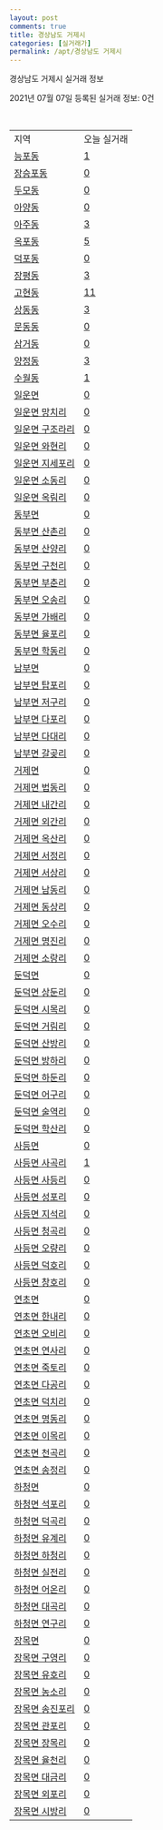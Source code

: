 ```yaml
---
layout: post
comments: true
title: 경상남도 거제시
categories: [실거래가]
permalink: /apt/경상남도 거제시
---
```


경상남도 거제시 실거래 정보

2021년 07월 07일 등록된 실거래 정보: 0건

<script type="text/javascript">
  google.charts.load('current', {'packages':['corechart']});
  google.charts.setOnLoadCallback(drawChart);

  function drawChart() {
    var data = google.visualization.arrayToDataTable([['거래일', '매매', '전월세', '전매'], ['20-07', 223, 268, 18], ['20-08', 175, 264, 17], ['20-09', 164, 247, 13], ['20-10', 226, 276, 17], ['20-11', 507, 272, 112], ['20-12', 707, 262, 61], ['21-01', 541, 260, 47], ['21-02', 304, 316, 43], ['21-03', 448, 260, 34], ['21-04', 376, 255, 44], ['21-05', 432, 242, 483], ['21-06', 330, 154, 105], ['21-07', 17, 10, 4]]);

    var options = {
      title: '최근 유형별 거래량 추이',
      legend: { position: 'bottom' }
    };

    var chart = new google.visualization.LineChart(document.getElementById('columnchart_material'));
    chart.draw(data, (options));
  }
</script>

<div id="columnchart_material" style="width: 95%; margin-left: -35px"></div>
<br>
<table class="sortable">
  <tr>
    <td>지역</td>
    <td>오늘 실거래</td>
  </tr>

  
  <tr class="item">
    <td><a href="경상남도 거제시 능포동">능포동</a></td>
    <td><a href="경상남도 거제시 능포동">1</a></td>
  </tr>
    

  <tr class="item">
    <td><a href="경상남도 거제시 장승포동">장승포동</a></td>
    <td><a href="경상남도 거제시 장승포동">0</a></td>
  </tr>
    

  <tr class="item">
    <td><a href="경상남도 거제시 두모동">두모동</a></td>
    <td><a href="경상남도 거제시 두모동">0</a></td>
  </tr>
    

  <tr class="item">
    <td><a href="경상남도 거제시 아양동">아양동</a></td>
    <td><a href="경상남도 거제시 아양동">0</a></td>
  </tr>
    

  <tr class="item">
    <td><a href="경상남도 거제시 아주동">아주동</a></td>
    <td><a href="경상남도 거제시 아주동">3</a></td>
  </tr>
    

  <tr class="item">
    <td><a href="경상남도 거제시 옥포동">옥포동</a></td>
    <td><a href="경상남도 거제시 옥포동">5</a></td>
  </tr>
    

  <tr class="item">
    <td><a href="경상남도 거제시 덕포동">덕포동</a></td>
    <td><a href="경상남도 거제시 덕포동">0</a></td>
  </tr>
    

  <tr class="item">
    <td><a href="경상남도 거제시 장평동">장평동</a></td>
    <td><a href="경상남도 거제시 장평동">3</a></td>
  </tr>
    

  <tr class="item">
    <td><a href="경상남도 거제시 고현동">고현동</a></td>
    <td><a href="경상남도 거제시 고현동">11</a></td>
  </tr>
    

  <tr class="item">
    <td><a href="경상남도 거제시 상동동">상동동</a></td>
    <td><a href="경상남도 거제시 상동동">3</a></td>
  </tr>
    

  <tr class="item">
    <td><a href="경상남도 거제시 문동동">문동동</a></td>
    <td><a href="경상남도 거제시 문동동">0</a></td>
  </tr>
    

  <tr class="item">
    <td><a href="경상남도 거제시 삼거동">삼거동</a></td>
    <td><a href="경상남도 거제시 삼거동">0</a></td>
  </tr>
    

  <tr class="item">
    <td><a href="경상남도 거제시 양정동">양정동</a></td>
    <td><a href="경상남도 거제시 양정동">3</a></td>
  </tr>
    

  <tr class="item">
    <td><a href="경상남도 거제시 수월동">수월동</a></td>
    <td><a href="경상남도 거제시 수월동">1</a></td>
  </tr>
    

  <tr class="item">
    <td><a href="경상남도 거제시 일운면">일운면</a></td>
    <td><a href="경상남도 거제시 일운면">0</a></td>
  </tr>
    

  <tr class="item">
    <td><a href="경상남도 거제시 일운면 망치리">일운면 망치리</a></td>
    <td><a href="경상남도 거제시 일운면 망치리">0</a></td>
  </tr>
    

  <tr class="item">
    <td><a href="경상남도 거제시 일운면 구조라리">일운면 구조라리</a></td>
    <td><a href="경상남도 거제시 일운면 구조라리">0</a></td>
  </tr>
    

  <tr class="item">
    <td><a href="경상남도 거제시 일운면 와현리">일운면 와현리</a></td>
    <td><a href="경상남도 거제시 일운면 와현리">0</a></td>
  </tr>
    

  <tr class="item">
    <td><a href="경상남도 거제시 일운면 지세포리">일운면 지세포리</a></td>
    <td><a href="경상남도 거제시 일운면 지세포리">0</a></td>
  </tr>
    

  <tr class="item">
    <td><a href="경상남도 거제시 일운면 소동리">일운면 소동리</a></td>
    <td><a href="경상남도 거제시 일운면 소동리">0</a></td>
  </tr>
    

  <tr class="item">
    <td><a href="경상남도 거제시 일운면 옥림리">일운면 옥림리</a></td>
    <td><a href="경상남도 거제시 일운면 옥림리">0</a></td>
  </tr>
    

  <tr class="item">
    <td><a href="경상남도 거제시 동부면">동부면</a></td>
    <td><a href="경상남도 거제시 동부면">0</a></td>
  </tr>
    

  <tr class="item">
    <td><a href="경상남도 거제시 동부면 산촌리">동부면 산촌리</a></td>
    <td><a href="경상남도 거제시 동부면 산촌리">0</a></td>
  </tr>
    

  <tr class="item">
    <td><a href="경상남도 거제시 동부면 산양리">동부면 산양리</a></td>
    <td><a href="경상남도 거제시 동부면 산양리">0</a></td>
  </tr>
    

  <tr class="item">
    <td><a href="경상남도 거제시 동부면 구천리">동부면 구천리</a></td>
    <td><a href="경상남도 거제시 동부면 구천리">0</a></td>
  </tr>
    

  <tr class="item">
    <td><a href="경상남도 거제시 동부면 부춘리">동부면 부춘리</a></td>
    <td><a href="경상남도 거제시 동부면 부춘리">0</a></td>
  </tr>
    

  <tr class="item">
    <td><a href="경상남도 거제시 동부면 오송리">동부면 오송리</a></td>
    <td><a href="경상남도 거제시 동부면 오송리">0</a></td>
  </tr>
    

  <tr class="item">
    <td><a href="경상남도 거제시 동부면 가배리">동부면 가배리</a></td>
    <td><a href="경상남도 거제시 동부면 가배리">0</a></td>
  </tr>
    

  <tr class="item">
    <td><a href="경상남도 거제시 동부면 율포리">동부면 율포리</a></td>
    <td><a href="경상남도 거제시 동부면 율포리">0</a></td>
  </tr>
    

  <tr class="item">
    <td><a href="경상남도 거제시 동부면 학동리">동부면 학동리</a></td>
    <td><a href="경상남도 거제시 동부면 학동리">0</a></td>
  </tr>
    

  <tr class="item">
    <td><a href="경상남도 거제시 남부면">남부면</a></td>
    <td><a href="경상남도 거제시 남부면">0</a></td>
  </tr>
    

  <tr class="item">
    <td><a href="경상남도 거제시 남부면 탑포리">남부면 탑포리</a></td>
    <td><a href="경상남도 거제시 남부면 탑포리">0</a></td>
  </tr>
    

  <tr class="item">
    <td><a href="경상남도 거제시 남부면 저구리">남부면 저구리</a></td>
    <td><a href="경상남도 거제시 남부면 저구리">0</a></td>
  </tr>
    

  <tr class="item">
    <td><a href="경상남도 거제시 남부면 다포리">남부면 다포리</a></td>
    <td><a href="경상남도 거제시 남부면 다포리">0</a></td>
  </tr>
    

  <tr class="item">
    <td><a href="경상남도 거제시 남부면 다대리">남부면 다대리</a></td>
    <td><a href="경상남도 거제시 남부면 다대리">0</a></td>
  </tr>
    

  <tr class="item">
    <td><a href="경상남도 거제시 남부면 갈곶리">남부면 갈곶리</a></td>
    <td><a href="경상남도 거제시 남부면 갈곶리">0</a></td>
  </tr>
    

  <tr class="item">
    <td><a href="경상남도 거제시 거제면">거제면</a></td>
    <td><a href="경상남도 거제시 거제면">0</a></td>
  </tr>
    

  <tr class="item">
    <td><a href="경상남도 거제시 거제면 법동리">거제면 법동리</a></td>
    <td><a href="경상남도 거제시 거제면 법동리">0</a></td>
  </tr>
    

  <tr class="item">
    <td><a href="경상남도 거제시 거제면 내간리">거제면 내간리</a></td>
    <td><a href="경상남도 거제시 거제면 내간리">0</a></td>
  </tr>
    

  <tr class="item">
    <td><a href="경상남도 거제시 거제면 외간리">거제면 외간리</a></td>
    <td><a href="경상남도 거제시 거제면 외간리">0</a></td>
  </tr>
    

  <tr class="item">
    <td><a href="경상남도 거제시 거제면 옥산리">거제면 옥산리</a></td>
    <td><a href="경상남도 거제시 거제면 옥산리">0</a></td>
  </tr>
    

  <tr class="item">
    <td><a href="경상남도 거제시 거제면 서정리">거제면 서정리</a></td>
    <td><a href="경상남도 거제시 거제면 서정리">0</a></td>
  </tr>
    

  <tr class="item">
    <td><a href="경상남도 거제시 거제면 서상리">거제면 서상리</a></td>
    <td><a href="경상남도 거제시 거제면 서상리">0</a></td>
  </tr>
    

  <tr class="item">
    <td><a href="경상남도 거제시 거제면 남동리">거제면 남동리</a></td>
    <td><a href="경상남도 거제시 거제면 남동리">0</a></td>
  </tr>
    

  <tr class="item">
    <td><a href="경상남도 거제시 거제면 동상리">거제면 동상리</a></td>
    <td><a href="경상남도 거제시 거제면 동상리">0</a></td>
  </tr>
    

  <tr class="item">
    <td><a href="경상남도 거제시 거제면 오수리">거제면 오수리</a></td>
    <td><a href="경상남도 거제시 거제면 오수리">0</a></td>
  </tr>
    

  <tr class="item">
    <td><a href="경상남도 거제시 거제면 명진리">거제면 명진리</a></td>
    <td><a href="경상남도 거제시 거제면 명진리">0</a></td>
  </tr>
    

  <tr class="item">
    <td><a href="경상남도 거제시 거제면 소랑리">거제면 소랑리</a></td>
    <td><a href="경상남도 거제시 거제면 소랑리">0</a></td>
  </tr>
    

  <tr class="item">
    <td><a href="경상남도 거제시 둔덕면">둔덕면</a></td>
    <td><a href="경상남도 거제시 둔덕면">0</a></td>
  </tr>
    

  <tr class="item">
    <td><a href="경상남도 거제시 둔덕면 상둔리">둔덕면 상둔리</a></td>
    <td><a href="경상남도 거제시 둔덕면 상둔리">0</a></td>
  </tr>
    

  <tr class="item">
    <td><a href="경상남도 거제시 둔덕면 시목리">둔덕면 시목리</a></td>
    <td><a href="경상남도 거제시 둔덕면 시목리">0</a></td>
  </tr>
    

  <tr class="item">
    <td><a href="경상남도 거제시 둔덕면 거림리">둔덕면 거림리</a></td>
    <td><a href="경상남도 거제시 둔덕면 거림리">0</a></td>
  </tr>
    

  <tr class="item">
    <td><a href="경상남도 거제시 둔덕면 산방리">둔덕면 산방리</a></td>
    <td><a href="경상남도 거제시 둔덕면 산방리">0</a></td>
  </tr>
    

  <tr class="item">
    <td><a href="경상남도 거제시 둔덕면 방하리">둔덕면 방하리</a></td>
    <td><a href="경상남도 거제시 둔덕면 방하리">0</a></td>
  </tr>
    

  <tr class="item">
    <td><a href="경상남도 거제시 둔덕면 하둔리">둔덕면 하둔리</a></td>
    <td><a href="경상남도 거제시 둔덕면 하둔리">0</a></td>
  </tr>
    

  <tr class="item">
    <td><a href="경상남도 거제시 둔덕면 어구리">둔덕면 어구리</a></td>
    <td><a href="경상남도 거제시 둔덕면 어구리">0</a></td>
  </tr>
    

  <tr class="item">
    <td><a href="경상남도 거제시 둔덕면 술역리">둔덕면 술역리</a></td>
    <td><a href="경상남도 거제시 둔덕면 술역리">0</a></td>
  </tr>
    

  <tr class="item">
    <td><a href="경상남도 거제시 둔덕면 학산리">둔덕면 학산리</a></td>
    <td><a href="경상남도 거제시 둔덕면 학산리">0</a></td>
  </tr>
    

  <tr class="item">
    <td><a href="경상남도 거제시 사등면">사등면</a></td>
    <td><a href="경상남도 거제시 사등면">0</a></td>
  </tr>
    

  <tr class="item">
    <td><a href="경상남도 거제시 사등면 사곡리">사등면 사곡리</a></td>
    <td><a href="경상남도 거제시 사등면 사곡리">1</a></td>
  </tr>
    

  <tr class="item">
    <td><a href="경상남도 거제시 사등면 사등리">사등면 사등리</a></td>
    <td><a href="경상남도 거제시 사등면 사등리">0</a></td>
  </tr>
    

  <tr class="item">
    <td><a href="경상남도 거제시 사등면 성포리">사등면 성포리</a></td>
    <td><a href="경상남도 거제시 사등면 성포리">0</a></td>
  </tr>
    

  <tr class="item">
    <td><a href="경상남도 거제시 사등면 지석리">사등면 지석리</a></td>
    <td><a href="경상남도 거제시 사등면 지석리">0</a></td>
  </tr>
    

  <tr class="item">
    <td><a href="경상남도 거제시 사등면 청곡리">사등면 청곡리</a></td>
    <td><a href="경상남도 거제시 사등면 청곡리">0</a></td>
  </tr>
    

  <tr class="item">
    <td><a href="경상남도 거제시 사등면 오량리">사등면 오량리</a></td>
    <td><a href="경상남도 거제시 사등면 오량리">0</a></td>
  </tr>
    

  <tr class="item">
    <td><a href="경상남도 거제시 사등면 덕호리">사등면 덕호리</a></td>
    <td><a href="경상남도 거제시 사등면 덕호리">0</a></td>
  </tr>
    

  <tr class="item">
    <td><a href="경상남도 거제시 사등면 창호리">사등면 창호리</a></td>
    <td><a href="경상남도 거제시 사등면 창호리">0</a></td>
  </tr>
    

  <tr class="item">
    <td><a href="경상남도 거제시 연초면">연초면</a></td>
    <td><a href="경상남도 거제시 연초면">0</a></td>
  </tr>
    

  <tr class="item">
    <td><a href="경상남도 거제시 연초면 한내리">연초면 한내리</a></td>
    <td><a href="경상남도 거제시 연초면 한내리">0</a></td>
  </tr>
    

  <tr class="item">
    <td><a href="경상남도 거제시 연초면 오비리">연초면 오비리</a></td>
    <td><a href="경상남도 거제시 연초면 오비리">0</a></td>
  </tr>
    

  <tr class="item">
    <td><a href="경상남도 거제시 연초면 연사리">연초면 연사리</a></td>
    <td><a href="경상남도 거제시 연초면 연사리">0</a></td>
  </tr>
    

  <tr class="item">
    <td><a href="경상남도 거제시 연초면 죽토리">연초면 죽토리</a></td>
    <td><a href="경상남도 거제시 연초면 죽토리">0</a></td>
  </tr>
    

  <tr class="item">
    <td><a href="경상남도 거제시 연초면 다공리">연초면 다공리</a></td>
    <td><a href="경상남도 거제시 연초면 다공리">0</a></td>
  </tr>
    

  <tr class="item">
    <td><a href="경상남도 거제시 연초면 덕치리">연초면 덕치리</a></td>
    <td><a href="경상남도 거제시 연초면 덕치리">0</a></td>
  </tr>
    

  <tr class="item">
    <td><a href="경상남도 거제시 연초면 명동리">연초면 명동리</a></td>
    <td><a href="경상남도 거제시 연초면 명동리">0</a></td>
  </tr>
    

  <tr class="item">
    <td><a href="경상남도 거제시 연초면 이목리">연초면 이목리</a></td>
    <td><a href="경상남도 거제시 연초면 이목리">0</a></td>
  </tr>
    

  <tr class="item">
    <td><a href="경상남도 거제시 연초면 천곡리">연초면 천곡리</a></td>
    <td><a href="경상남도 거제시 연초면 천곡리">0</a></td>
  </tr>
    

  <tr class="item">
    <td><a href="경상남도 거제시 연초면 송정리">연초면 송정리</a></td>
    <td><a href="경상남도 거제시 연초면 송정리">0</a></td>
  </tr>
    

  <tr class="item">
    <td><a href="경상남도 거제시 하청면">하청면</a></td>
    <td><a href="경상남도 거제시 하청면">0</a></td>
  </tr>
    

  <tr class="item">
    <td><a href="경상남도 거제시 하청면 석포리">하청면 석포리</a></td>
    <td><a href="경상남도 거제시 하청면 석포리">0</a></td>
  </tr>
    

  <tr class="item">
    <td><a href="경상남도 거제시 하청면 덕곡리">하청면 덕곡리</a></td>
    <td><a href="경상남도 거제시 하청면 덕곡리">0</a></td>
  </tr>
    

  <tr class="item">
    <td><a href="경상남도 거제시 하청면 유계리">하청면 유계리</a></td>
    <td><a href="경상남도 거제시 하청면 유계리">0</a></td>
  </tr>
    

  <tr class="item">
    <td><a href="경상남도 거제시 하청면 하청리">하청면 하청리</a></td>
    <td><a href="경상남도 거제시 하청면 하청리">0</a></td>
  </tr>
    

  <tr class="item">
    <td><a href="경상남도 거제시 하청면 실전리">하청면 실전리</a></td>
    <td><a href="경상남도 거제시 하청면 실전리">0</a></td>
  </tr>
    

  <tr class="item">
    <td><a href="경상남도 거제시 하청면 어온리">하청면 어온리</a></td>
    <td><a href="경상남도 거제시 하청면 어온리">0</a></td>
  </tr>
    

  <tr class="item">
    <td><a href="경상남도 거제시 하청면 대곡리">하청면 대곡리</a></td>
    <td><a href="경상남도 거제시 하청면 대곡리">0</a></td>
  </tr>
    

  <tr class="item">
    <td><a href="경상남도 거제시 하청면 연구리">하청면 연구리</a></td>
    <td><a href="경상남도 거제시 하청면 연구리">0</a></td>
  </tr>
    

  <tr class="item">
    <td><a href="경상남도 거제시 장목면">장목면</a></td>
    <td><a href="경상남도 거제시 장목면">0</a></td>
  </tr>
    

  <tr class="item">
    <td><a href="경상남도 거제시 장목면 구영리">장목면 구영리</a></td>
    <td><a href="경상남도 거제시 장목면 구영리">0</a></td>
  </tr>
    

  <tr class="item">
    <td><a href="경상남도 거제시 장목면 유호리">장목면 유호리</a></td>
    <td><a href="경상남도 거제시 장목면 유호리">0</a></td>
  </tr>
    

  <tr class="item">
    <td><a href="경상남도 거제시 장목면 농소리">장목면 농소리</a></td>
    <td><a href="경상남도 거제시 장목면 농소리">0</a></td>
  </tr>
    

  <tr class="item">
    <td><a href="경상남도 거제시 장목면 송진포리">장목면 송진포리</a></td>
    <td><a href="경상남도 거제시 장목면 송진포리">0</a></td>
  </tr>
    

  <tr class="item">
    <td><a href="경상남도 거제시 장목면 관포리">장목면 관포리</a></td>
    <td><a href="경상남도 거제시 장목면 관포리">0</a></td>
  </tr>
    

  <tr class="item">
    <td><a href="경상남도 거제시 장목면 장목리">장목면 장목리</a></td>
    <td><a href="경상남도 거제시 장목면 장목리">0</a></td>
  </tr>
    

  <tr class="item">
    <td><a href="경상남도 거제시 장목면 율천리">장목면 율천리</a></td>
    <td><a href="경상남도 거제시 장목면 율천리">0</a></td>
  </tr>
    

  <tr class="item">
    <td><a href="경상남도 거제시 장목면 대금리">장목면 대금리</a></td>
    <td><a href="경상남도 거제시 장목면 대금리">0</a></td>
  </tr>
    

  <tr class="item">
    <td><a href="경상남도 거제시 장목면 외포리">장목면 외포리</a></td>
    <td><a href="경상남도 거제시 장목면 외포리">0</a></td>
  </tr>
    

  <tr class="item">
    <td><a href="경상남도 거제시 장목면 시방리">장목면 시방리</a></td>
    <td><a href="경상남도 거제시 장목면 시방리">0</a></td>
  </tr>
    


</table>


    
